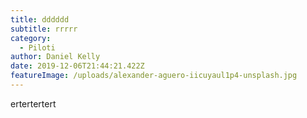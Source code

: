 ```yaml
---
title: dddddd
subtitle: rrrrr
category:
  - Piloti
author: Daniel Kelly
date: 2019-12-06T21:44:21.422Z
featureImage: /uploads/alexander-aguero-iicuyaul1p4-unsplash.jpg
---
```

ertertertert
